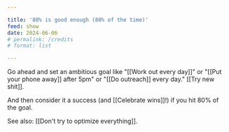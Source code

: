 ```yaml
---

title: '80% is good enough (80% of the time)'
feed: show
date: 2024-06-06
# permalink: /credits
# format: list

---
```


Go ahead and set an ambitious goal like "[[Work out every day]]" or "[[Put your phone away]] after 5pm" or "[[Do outreach]] every day." [[Try new shit]].

And then consider it a success (and [[Celebrate wins]]!) if you hit 80% of the goal. 

See also: [[Don't try to optimize everything]]. 